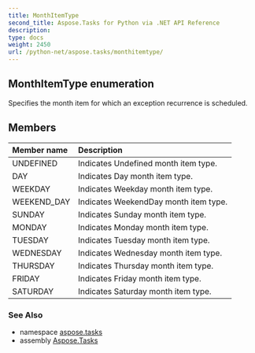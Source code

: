 ```yaml
---
title: MonthItemType
second_title: Aspose.Tasks for Python via .NET API Reference
description: 
type: docs
weight: 2450
url: /python-net/aspose.tasks/monthitemtype/
---
```


## MonthItemType enumeration

Specifies the month item for which an exception recurrence is scheduled.

## Members
| Member name | Description |
| :- | :- |
|UNDEFINED|Indicates Undefined month item type.|
|DAY|Indicates Day month item type.|
|WEEKDAY|Indicates Weekday month item type.|
|WEEKEND_DAY|Indicates WeekendDay month item type.|
|SUNDAY|Indicates Sunday month item type.|
|MONDAY|Indicates Monday month item type.|
|TUESDAY|Indicates Tuesday month item type.|
|WEDNESDAY|Indicates Wednesday month item type.|
|THURSDAY|Indicates Thursday month item type.|
|FRIDAY|Indicates Friday month item type.|
|SATURDAY|Indicates Saturday month item type.|

### See Also

* namespace [aspose.tasks](/tasks/python-net/aspose.tasks/)
* assembly [Aspose.Tasks](/tasks/python-net/)

